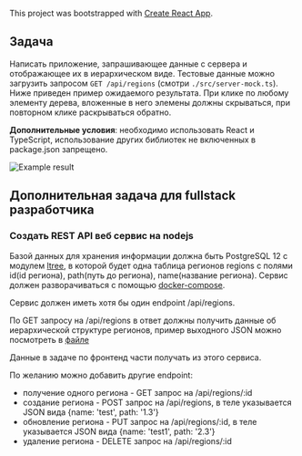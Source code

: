This project was bootstrapped with [Create React App](https://github.com/facebook/create-react-app).

## Задача

Написать приложение, запрашивающее данные с сервера и отображающее их в иерархическом виде. Тестовые данные можно загрузить запросом `GET /api/regions` (смотри `./src/server-mock.ts`). Ниже приведен пример ожидаемого результата. При клике по любому элементу дерева, вложенные в него элемены должны скрываться, при повторном клике раскрываться обратно.

**Дополнительные условия**: необходимо использовать React и TypeScript, использование других библиотек не включенных в package.json запрещено.

![Example result](example.png)

## Дополнительная задача для fullstack разработчика

### Создать REST API веб сервис на nodejs

Базой данных для хранения информации должна быть PostgreSQL 12 с модулем [ltree](https://postgrespro.ru/docs/postgrespro/12/ltree),
в которой будет одна таблица регионов regions с полями id(id региона), path(путь до региона), name(название региона).
Сервис должен разворачиваться с помощью [docker-compose](https://docs.docker.com/compose/).

Сервис должен иметь хотя бы один endpoint /api/regions.

По GET запросу на /api/regions в ответ должны получить данные об иерархической структуре регионов, пример выходного JSON можно посмотреть в [файле](https://github.com/danroshko/au-react-test/blob/master/src/server-mock.ts)

Данные в задаче по фронтенд части получать из этого сервиса.

По желанию можно добавить другие endpoint:

- получение одного региона - GET запрос на /api/regions/:id
- создание региона - POST запрос на /api/regions, в теле указывается JSON вида {name: 'test', path: '1.3'}
- обновление региона - PUT запрос на /api/regions/:id, в теле указывается JSON вида {name: 'test1', path: '2.3'}
- удаление региона - DELETE запрос на /api/regions/:id
